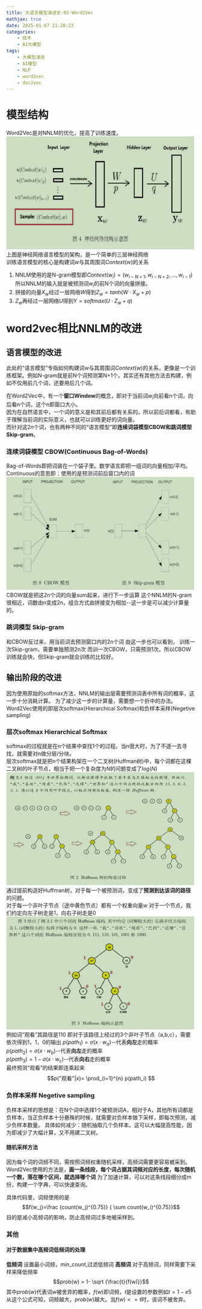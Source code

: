 ```yaml
---
title: 大语言模型演进史-02-Word2Vec
mathjax: true
date: 2025-01-07 21:20:23
categories:
    - 技术
    - AI大模型
tags:
    - 大模型演进
    - AI模型
    - NLP
    - word2vec
    - doc2vec
---
```

# 模型结构
Word2Vec是对NNLM的优化，提高了训练速度。
<img src="/image/2025/image_w2v_1.png" width=500 height=300 /> 
上图是神经网络语言模型的架构，是一个简单的三层神经网络  
训练语言模型的核心是构建词$w$与其周围词$Context(w)$的关系
1. NNLM使用的是N-gram模型即$Context(w_i)=(w_{i-N+1},w_{i-N+2},...,w_{i-1})$
所以NNLM的输入就是被预测词$w_i$的前N个词的向量拼接。  
2. 拼接的向量$X_w$经过一层网络$W$得到$Z_w=tanh(W \cdot X_w + p)$
3. $Z_w$再经过一层网络$U$得到$Y=softmax(U \cdot Z_w + q)$
<!-- more -->

# word2vec相比NNLM的改进
## 语言模型的改进
此处的“语言模型”专指如何构建词$w$与其周围词$Context(w)$的关系，更像是一个训练框架。例如N-gram就是前N个词预测第N+1个。其实还有其他方法去构建，例如不仅用前几个词，还要用后几个词。 

在Word2Vec中，有一个**窗口Window**的概念，即对于当前词$w_i$向前看n个词，向后看n个词，这个n即窗口大小。  
因为在自然语言中，一个词的意义是和其前后都有关系的。所以前后词都看，有助于理解当前词的实际意义，也就可以训练更好的词向量。  
而针对这$2n$个词，也有两种不同的“语言模型”即**连续词袋模型CBOW和跳词模型Skip-gram**。

### 连续词袋模型 CBOW(Continuous Bag-of-Words)
Bag-of-Words即把词装在一个袋子里。数学语言即把一组词的向量相加/平均。
Continuous的意思即：使用的是预测词前后窗口内的词  
<img src="/image/2025/image_w2v_2.png" width=500 height=300 />  
CBOW就是把这2n个词的向量sum起来，进行下一步运算
这个NNLM的N-gram很相近，词数由n变成2n，组合方式由拼接变为相加--这一步是可以减少计算量的。

### 跳词模型 Skip-gram
和CBOW反过来，用当前词去预测窗口内的2n个词
由这一步也可以看到，
训练一次Skip-gram，需要单独预测2n次
而训一次CBOW，只需预测1次。所以CBOW训练就会快，但Skip-gram就会训练的比较好。

## 输出阶段的改进
因为使用原始的softmax方法，NNLM的输出层需要预测词表中所有词的概率，这一步十分消耗计算。
为了减少这一步的计算量，需要想一个折中的办法。
Word2Vec使用的即层次softmax(Hierarchical Softmax)和负样本采样(Negetive sampling)

### 层次softmax Hierarchical Softmax
softmax的过程就是在n个结果中查找1个的过程。当n很大时，为了不逐一去寻找，就需要对n做分层/分块。  
层次softmax就是把n个结果构架在一个二叉树(Huffman树)中，每个词都在这棵二叉树的叶子节点，相当于把一个复杂度为$N$的问题变成了$log(N)$
<img src="/image/2025/image_w2v_3.png" width=500 height=300 /> 
通过提前构造好Huffman树，对于每一个被预测词，变成了**预测到达该词的路径**的问题。  
对于每一个非叶子节点（途中黄色节点）都有一个权重向量$w$
对于一个节点，我们约定向左子树走是1，向右子树走是0
<img src="/image/2025/image_w2v_4.png" width=500 height=300 /> 
例如词“观看”其路径是110
即对于该路径上经过的3个非叶子节点（a,b,c），需要依次得到1，1，0的输出
$p(path_1)= \sigma(x \cdot w_a)$--代表**向左**走的概率  
$p(path_2)= \sigma(x \cdot w_b)$--代表**向左**走的概率  
$p(path_3)= 1- \sigma(x \cdot w_c)$--代表**向右**走的概率  
最终预测“观看”的结果即连乘起来
$$p("观看"|x)= \prod_{i=1}^{n} p(path_i) $$

### 负样本采样 Negetive sampling
负样本采样的思想是：在N个词中选择1个被预测词A，相对于A，其他所有词都是负样本，当正负样本十分悬殊的时候，就需要对负样本做下采样，即每次预测，减少负样本数量。
具体如何减少：随机抽取几个负样本。这可以大幅提高性能，因为即减少了大幅计算，又不用建二叉树。

#### 随机采样方法
因为每个词的词频不同，需按照词频权重随机采样，高频词需要更容易被采到。
Word2Vec使用的方法是，**画一条线段，每个词占据其词频对应的长度，每次随机一个数，落在哪个区间，就选择哪个词**
为了加速计算，可以对这条线段细分成m份，构建一个字典，可以快速查询。

具体代码里，词频使用的是
$$f(w_j)=\frac {count(w_j)^{0.75}} { \sum count(w_i)^{0.75}}$$
目的是减小高频词的影响，防止高频词过多地被采样到。

### 其他

#### 对于数据集中高频词低频词的处理
**低频词** 设置最小词频，min_count,过滤低频词
**高频词** 对于高频词，同样需要下采样来降低频率  
$$prob(w) = 1- \sqrt {\frac{t}{f(w)}}$$
其中$prob(w)$代表词$w$被舍弃的概率，$f(w)$即词频，$t$是设置的参数例如$t=1-e5$
从这个公式可知，词频越大，$prob(w)$越大。当$f(w)<=t$时，该词不被舍弃。

